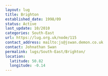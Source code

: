 ```yaml
---
layout: lug
title: Brighton
established_date: 1998/09
status: Active
last_update: 10/2010
categories: South-East
url: https://lug.org.uk/node/115
contact_address: mailto:js@jswan.demon.co.uk
contact: Johnathan Swan
permalink: lugs/South-East/Brighton/
location:
  latitude: 50.82
  longitude: -0.14
---
```

